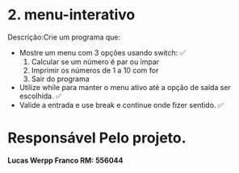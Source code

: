 # 2. menu-interativo
Descrição:Crie um programa que:
- Mostre um menu com 3 opções usando switch: ✅
   1. Calcular se um número é par ou ímpar 
   2. Imprimir os números de 1 a 10 com for
   3. Sair do programa
- Utilize while para manter o menu ativo até a opção de saída ser escolhida. ✅
- Valide a entrada e use break e continue onde fizer sentido. ✅

# Responsável Pelo projeto.
**Lucas Werpp Franco RM: 556044**
